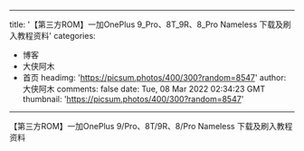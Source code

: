 
---
title: '【第三方ROM】一加OnePlus 9_Pro、8T_9R、8_Pro Nameless 下载及刷入教程资料'
categories: 
 - 博客
 - 大侠阿木
 - 首页
headimg: 'https://picsum.photos/400/300?random=8547'
author: 大侠阿木
comments: false
date: Tue, 08 Mar 2022 02:34:23 GMT
thumbnail: 'https://picsum.photos/400/300?random=8547'
---

<div>   
【第三方ROM】一加OnePlus 9/Pro、8T/9R、8/Pro Nameless 下载及刷入教程资料  
</div>
            